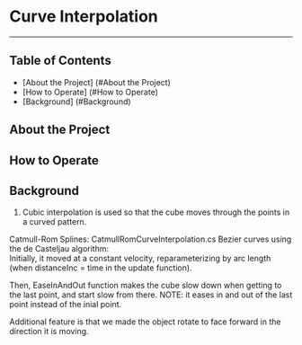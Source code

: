 # Curve Interpolation
-----
## Table of Contents
* [About the Project] (#About the Project)
* [How to Operate] (#How to Operate)
* [Background] (#Background)

## About the Project
## How to Operate
## Background
1. Cubic interpolation is used so that the cube moves through the points in a curved pattern.

Catmull-Rom Splines: CatmullRomCurveInterpolation.cs
Bezier curves using the de Casteljau algorithm:  
Initially, it moved at a constant velocity, reparameterizing by arc length (when distanceInc = time in the update function).

Then, EaseInAndOut function makes the cube slow down when getting to the last point, and start slow from there.
	NOTE: it eases in and out of the last point instead of the inial point.


Additional feature is that we made the object rotate to face forward in the direction it is moving.
